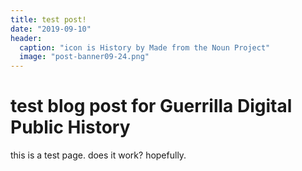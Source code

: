 ```yaml
---
title: test post! 
date: "2019-09-10" 
header:
  caption: "icon is History by Made from the Noun Project"
  image: "post-banner09-24.png"
---
```

# test blog post for Guerrilla Digital Public History 
this is a test page. does it work? hopefully. 
